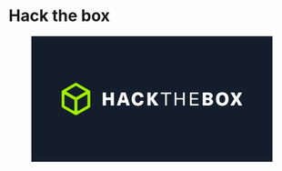 # Hack the box

<figure><img src="../.gitbook/assets/image (9).png" alt=""><figcaption></figcaption></figure>

